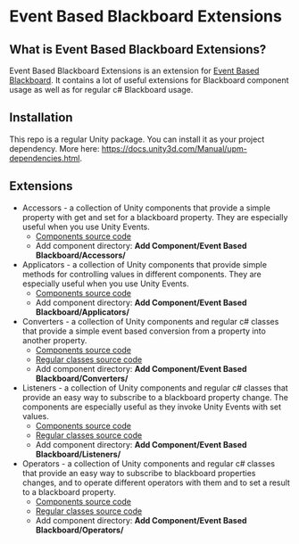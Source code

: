 # Event Based Blackboard Extensions

## What is Event Based Blackboard Extensions?

Event Based Blackboard Extensions is an extension for
[Event Based Blackboard](https://github.com/ZorPastaman/Event-Based-Blackboard).
It contains a lot of useful extensions for Blackboard component usage as well as for regular c# Blackboard usage.

## Installation

This repo is a regular Unity package. You can install it as your project dependency.
More here: https://docs.unity3d.com/Manual/upm-dependencies.html.

## Extensions

- Accessors - a collection of Unity components that provide a simple property with get and set for a blackboard property.
They are especially useful when you use Unity Events.
  - [Components source code](https://github.com/ZorPastaman/Event-Based-Blackboard-Extensions/tree/master/Runtime/Components/Accessors)
  - Add component directory: **Add Component/Event Based Blackboard/Accessors/**
- Applicators - a collection of Unity components that provide simple methods for controlling values in different components.
They are especially useful when you use Unity Events.
  - [Components source code](https://github.com/ZorPastaman/Event-Based-Blackboard-Extensions/tree/master/Runtime/Components/Applicators)
  - Add component directory: **Add Component/Event Based Blackboard/Applicators/**
- Converters - a collection of Unity components and regular c# classes that provide a simple event based conversion from a property into another property.
  - [Components source code](https://github.com/ZorPastaman/Event-Based-Blackboard-Extensions/tree/master/Runtime/Components/Converters)
  - [Regular classes source code](https://github.com/ZorPastaman/Event-Based-Blackboard-Extensions/tree/master/Runtime/Workers/Conversion)
  - Add component directory: **Add Component/Event Based Blackboard/Converters/**
- Listeners - a collection of Unity components and regular c# classes that provide an easy way to subscribe to a blackboard property change.
The components are especially useful as they invoke Unity Events with set values.
  - [Components source code](https://github.com/ZorPastaman/Event-Based-Blackboard-Extensions/tree/master/Runtime/Components/Listeners)
  - [Regular classes source code](https://github.com/ZorPastaman/Event-Based-Blackboard-Extensions/tree/master/Runtime/Workers/Listening)
  - Add component directory: **Add Component/Event Based Blackboard/Listeners/**
- Operators - a collection of Unity components and regular c# classes that provide an easy way to subscribe to blackboard properties changes,
and to operate different operators with them and to set a result to a blackboard property.
  - [Components source code](https://github.com/ZorPastaman/Event-Based-Blackboard-Extensions/tree/master/Runtime/Components/Operators)
  - [Regular classes source code](https://github.com/ZorPastaman/Event-Based-Blackboard-Extensions/tree/master/Runtime/Workers/Operating)
  - Add component directory: **Add Component/Event Based Blackboard/Operators/**
